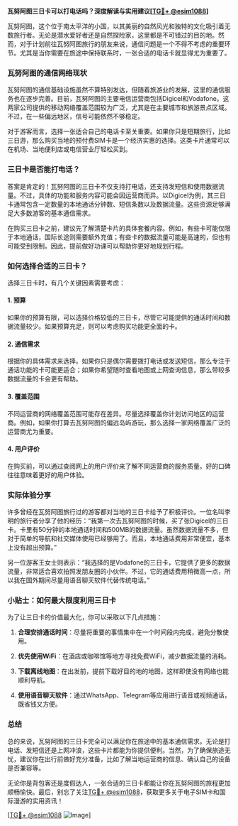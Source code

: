 **瓦努阿图三日卡可以打电话吗？深度解读与实用建议[[TG💪+ @esim1088](https://t.me/s/esim1088)]**

瓦努阿图，这个位于南太平洋的小国，以其美丽的自然风光和独特的文化吸引着无数旅行者。无论是潜水爱好者还是自然探险家，这里都是不可错过的目的地。然而，对于计划前往瓦努阿图旅行的朋友来说，通信问题是一个不得不考虑的重要环节。尤其是当你需要在旅途中保持联系时，一张合适的电话卡就显得尤为重要了。

### 瓦努阿图的通信网络现状

瓦努阿图的通信基础设施虽然不算特别发达，但随着旅游业的发展，这里的通信服务也在逐步完善。目前，瓦努阿图的主要电信运营商包括Digicel和Vodafone。这两家公司提供的移动网络覆盖范围较为广泛，尤其是在主要城市和旅游景点区域。不过，在一些偏远地区，信号可能依然不够稳定。

对于游客而言，选择一张适合自己的电话卡至关重要。如果你只是短期旅行，比如三日游，那么购买当地的预付费SIM卡是一个经济实惠的选择。这类卡片通常可以在机场、当地便利店或电信营业厅轻松买到。

### 三日卡是否能打电话？

答案是肯定的！瓦努阿图的三日卡不仅支持打电话，还支持发短信和使用数据流量。不过，具体的功能和服务内容可能会因运营商而异。以Digicel为例，其三日卡通常包含一定数量的本地通话分钟数、短信条数以及数据流量。这些资源足够满足大多数游客的基本通信需求。

在购买三日卡之前，建议先了解清楚卡片的具体套餐内容。例如，有些卡可能仅限于本地通话，国际长途则需要额外充值；有些卡的数据流量可能是高速的，但也有可能受到限制。因此，提前做好功课可以帮助你更好地规划行程。

### 如何选择合适的三日卡？

选择三日卡时，有几个关键因素需要考虑：

#### 1. **预算**
   如果你的预算有限，可以选择价格较低的三日卡，尽管它可能提供的通话时间和数据流量较少。如果预算充足，则可以考虑购买功能更全面的卡。

#### 2. **通信需求**
   根据你的具体需求来选择。如果你只是偶尔需要拨打电话或发送短信，那么专注于通话功能的卡可能更适合；如果你希望随时查看地图或上网查询信息，那么带较多数据流量的卡会更有帮助。

#### 3. **覆盖范围**
   不同运营商的网络覆盖范围可能存在差异。尽量选择覆盖你计划访问地区的运营商。例如，如果你打算去瓦努阿图的偏远岛屿游玩，那么选择一家网络覆盖广泛的运营商尤为重要。

#### 4. **用户评价**
   在购买前，可以通过查阅网上的用户评价来了解不同运营商的服务质量。好的口碑往往意味着更好的用户体验。

### 实际体验分享

许多曾经在瓦努阿图旅行过的游客都对当地的三日卡给予了积极评价。一位名叫李明的旅行者分享了他的经历：“我第一次去瓦努阿图的时候，买了张Digicel的三日卡。卡里有50分钟的本地通话时间和500MB的数据流量。虽然数据流量不多，但对于简单的导航和社交媒体使用已经够用了。而且，本地通话费用非常便宜，基本上没有超出预算。”

另一位游客王女士则表示：“我选择的是Vodafone的三日卡，它提供了更多的数据流量，非常适合喜欢拍照发朋友圈的小伙伴。不过，它的通话费用稍微高一点，所以我在国外期间尽量用语音聊天软件代替传统电话。”

### 小贴士：如何最大限度利用三日卡

为了让三日卡的价值最大化，你可以采取以下几点措施：

1. **合理安排通话时间**：尽量将重要的事情集中在一个时间段内完成，避免分散使用。
   
2. **优先使用WiFi**：在酒店或咖啡馆等地方寻找免费WiFi，减少数据流量的消耗。

3. **下载离线地图**：在出发前，提前下载好目的地的地图，这样即使没有网络也能顺利导航。

4. **使用语音聊天软件**：通过WhatsApp、Telegram等应用进行语音或视频通话，既省钱又方便。

### 总结

总的来说，瓦努阿图的三日卡完全可以满足你在旅途中的基本通信需求。无论是打电话、发短信还是上网冲浪，这些卡片都能为你提供便利。当然，为了确保旅途无忧，建议你在出行前做好充分准备，比如了解当地运营商的信息、确认自己的设备是否兼容等。

无论你是背包客还是度假达人，一张合适的三日卡都能让你在瓦努阿图的旅程更加顺畅愉快。最后，别忘了关注[TG💪+ @esim1088](https://t.me/s/esim1088)，获取更多关于电子SIM卡和国际漫游的实用资讯！

[[TG💪+ @esim1088](https://t.me/s/esim1088) ![Image](https://i.postimg.cc/4NQfJmqS/Snipaste-2025-05-13-00-14-12.png)]